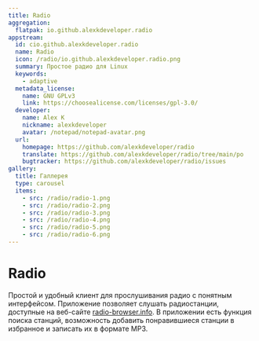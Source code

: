 ```yaml
---
title: Radio
aggregation:
  flatpak: io.github.alexkdeveloper.radio
appstream:
  id: cio.github.alexkdeveloper.radio
  name: Radio
  icon: /radio/io.github.alexkdeveloper.radio.png
  summary: Простое радио для Linux
  keywords:
    - adaptive
  metadata_license:
    name: GNU GPLv3
    link: https://choosealicense.com/licenses/gpl-3.0/
  developer:
    name: Alex K
    nickname: alexkdeveloper
    avatar: /notepad/notepad-avatar.png
  url:
    homepage: https://github.com/alexkdeveloper/radio
    translate: https://github.com/alexkdeveloper/radio/tree/main/po
    bugtracker: https://github.com/alexkdeveloper/radio/issues
gallery:
  title: Галлерея
  type: carousel
  items:
    - src: /radio/radio-1.png
    - src: /radio/radio-2.png
    - src: /radio/radio-3.png
    - src: /radio/radio-4.png
    - src: /radio/radio-5.png
    - src: /radio/radio-6.png
---
```


# Radio

Простой и удобный клиент для прослушивания радио с понятным интерфейсом. Приложение позволяет слушать радиостанции, доступные на веб-сайте [radio-browser.info](https://radio-browser.info/). В приложении есть функция поиска станций, возможность добавить понравившиеся станции в избранное и записать их в формате MP3.

<AGWGallery />

<!--@include: @apps/_parts/install/content-flatpak.md-->
